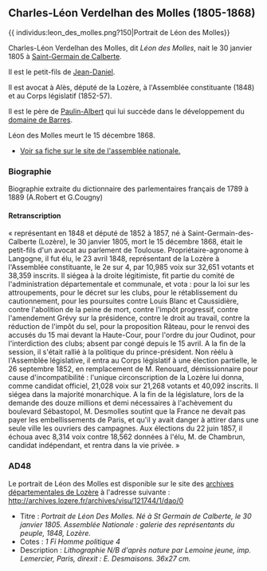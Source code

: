 ## Charles-Léon Verdelhan des Molles (1805-1868)

{{ individus:leon\_des\_molles.png?150\|Portrait de Léon des Molles}}

Charles-Léon Verdelhan des Molles, dit *Léon des Molles*, nait le 30
janvier 1805 à [Saint-Germain de Calberte](Liste_des_propriétés_notables).

Il est le petit-fils de
[Jean-Daniel](Jean-Daniel_Verdelhan_des_Molles_(1737-1822)).

Il est avocat à Alès, député de la Lozère, à l'Assemblée constituante
(1848) et au Corps législatif (1852-57).

Il est le père de
[Paulin-Albert](Paulin-Joseph-Albert_de_Verdelhan_des_Molles_(1837-1914))
qui lui succède dans le développement du [domaine de Barres](Liste_des_propriétés_notables#Château_de_Barres).

Léon des Molles meurt le 15 décembre 1868.

 * [Voir sa fiche sur le site de l'assemblée nationale.](http://www.assemblee-nationale.fr/sycomore/fiche.asp?num_dept=9593)

### Biographie

Biographie extraite du dictionnaire des parlementaires français de 1789
à 1889 (A.Robert et G.Cougny)

#### Retranscription

« représentant en 1848 et député de 1852 à 1857, né à
Saint-Germain-des-Calberte (Lozère), le 30 janvier 1805, mort le 15
décembre 1868, était le petit-fils d'un avocat au parlement de Toulouse. Propriétaire-agronome à Langogne, il fut élu, le 23 avril
1848, représentant de la Lozère à l'Assemblée constituante, le 2e sur
4, par 10,985 voix sur 32,651 votants et 38,359 inscrits. Il siégea à la droite légitimiste, fit partie du comité de l'administration départementale et communale, et vota : pour la loi sur les attroupements, pour le décret sur les clubs, pour le rétablissement du cautionnement, pour les poursuites contre Louis Blanc et Caussidière,
contre l'abolition de la peine de mort, contre l'impôt progressif,
contre l'amendement Grévy sur la présidence, contre le droit au travail, contre la réduction de l'impôt du sel, pour la proposition Râteau, pour le renvoi des accusés du 15 mai devant la Haute-Cour, pour l'ordre du jour Oudinot, pour l'interdiction des clubs; absent par congé depuis le 15 avril. A la fin de la session, il s'était rallié à
la politique du prince-président. Non réélu à l'Assemblée législative,
il entra au Corps législatif à une élection partielle, le 26 septembre
1852, en remplacement de M. Renouard, démissionnaire pour cause d'incompatibilité : l'unique circonscription de la Lozère lui donna,
comme candidat officiel, 21,028 voix sur 21,268 votants et 40,092
inscrits. Il siégea dans la majorité monarchique. A la fin de la législature, lors de la demande des douze millions et demi nécessaires à
l'achèvement du boulevard Sébastopol, M. Desmolles soutint que la France ne devait pas payer les embellissements de Paris, et qu'il y avait danger à attirer dans une seule ville les ouvriers des campagnes.
Aux élections du 22 juin 1857, il échoua avec 8,314 voix contre 18,562
données à l'élu, M. de Chambrun, candidat indépendant, et rentra dans la vie privée. »

### AD48

Le portrait de Léon des Molles est disponible sur le site des [archives départementales de Lozère](http://archives.lozere.fr/) à
l'adresse suivante :
<http://archives.lozere.fr/archives/visu/121744/1/dao/0>

 * Titre : *Portrait de Léon Des Molles. Né à St Germain de Calberte, le 30 janvier 1805. Assemblée Nationale : galerie des représentants du peuple, 1848, Lozère.*
 * Cotes : *1 Fi Homme politique 4*
 * Description : *Lithographie N/B d'après nature par Lemoine jeune, imp. Lemercier, Paris, direxit : E. Desmaisons. 36x27 cm.*
